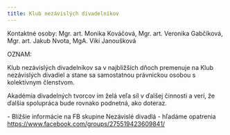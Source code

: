 ```yaml
---
title: Klub nezávislých divadelníkov
---
```

Kontaktné osoby: Mgr. art. Monika Kováčová, Mgr. art. Veronika Gabčíková, Mgr. art. Jakub Nvota, MgA. Viki Janoušková



OZNAM:

Klub nezávislých divadelníkov sa v najbližších dňoch premenuje na Klub nezávislých divadiel a stane sa samostatnou právnickou osobou s kolektívnym členstvom. 

Akadémia divadelných tvorcov im želá veľa síl v ďalšej činnosti a verí, že ďalšia spolupráca bude rovnako podnetná, ako doteraz.

\- Bližšie informácie na FB skupine Nezávislé divadlá - hľadáme opatrenia https://www.facebook.com/groups/275519423609841/